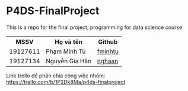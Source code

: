 # P4DS-FinalProject
This is a repo for the final project, programming for data science course

<table>
  <tr>
    <th>MSSV</th>
    <th>Họ và tên</th>
    <th>Github</th>
  </tr>
  
  <tr>
    <td>19127611</td>
    <td>Phạm Minh Tú </td>
    <td> <a href="https://github.com/fminhtu">fminhtu</a> </td>
  </tr>
 
  <tr>
    <td>19127134</td>
    <td>Nguyễn Gia Hân</td>
    <td> <a href="https://github.com/nghaan">nghaan</a> </td>
  </tr>
  
</table>

Link trello để phân chia công việc nhóm: https://trello.com/b/1P2Dk8Ma/p4ds-finalproject
